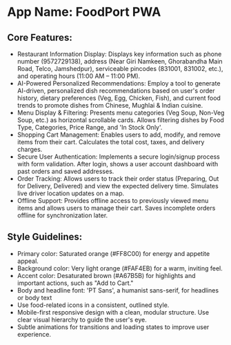 # **App Name**: FoodPort PWA

## Core Features:

- Restaurant Information Display: Displays key information such as phone number (9572729138), address (Near Giri Namkeen, Ghorabandha Main Road, Telco, Jamshedpur), serviceable pincodes (831001, 831002, etc.), and operating hours (11:00 AM – 11:00 PM).
- AI-Powered Personalized Recommendations: Employ a tool to generate AI-driven, personalized dish recommendations based on user's order history, dietary preferences (Veg, Egg, Chicken, Fish), and current food trends to promote dishes from Chinese, Mughlai & Indian cuisine.
- Menu Display & Filtering: Presents menu categories (Veg Soup, Non-Veg Soup, etc.) as horizontal scrollable cards. Allows filtering dishes by Food Type, Categories, Price Range, and 'In Stock Only'.
- Shopping Cart Management: Enables users to add, modify, and remove items from their cart. Calculates the total cost, taxes, and delivery charges.
- Secure User Authentication: Implements a secure login/signup process with form validation. After login, shows a user account dashboard with past orders and saved addresses.
- Order Tracking: Allows users to track their order status (Preparing, Out for Delivery, Delivered) and view the expected delivery time. Simulates live driver location updates on a map.
- Offline Support: Provides offline access to previously viewed menu items and allows users to manage their cart. Saves incomplete orders offline for synchronization later.

## Style Guidelines:

- Primary color: Saturated orange (#FF8C00) for energy and appetite appeal.
- Background color: Very light orange (#FAF4EB) for a warm, inviting feel.
- Accent color: Desaturated brown (#A67B5B) for highlights and important actions, such as "Add to Cart."
- Body and headline font: 'PT Sans', a humanist sans-serif, for headlines or body text
- Use food-related icons in a consistent, outlined style.
- Mobile-first responsive design with a clean, modular structure. Use clear visual hierarchy to guide the user's eye.
- Subtle animations for transitions and loading states to improve user experience.